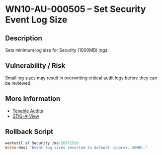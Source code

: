 # WN10-AU-000505 – Set Security Event Log Size

## Description
Sets minimum log size for Security (1000MB) logs.

## Vulnerability / Risk
Small log sizes may result in overwriting critical audit logs before they can be reviewed.

## More Information
- [Tenable Audits](https://www.tenable.com/audits/items/DISA_STIG_Microsoft_Windows_10_v3r4.audit:c2999e1709d775c009798edd153f680b)
- [STIG-A-View](https://stigaview.com/products/win10/v3r4/WN10-AU-000505/)

## Rollback Script

```powershell
wevtutil sl Security /ms:20971520
Write-Host "Event log sizes reverted to default (approx. 20MB)."

```
